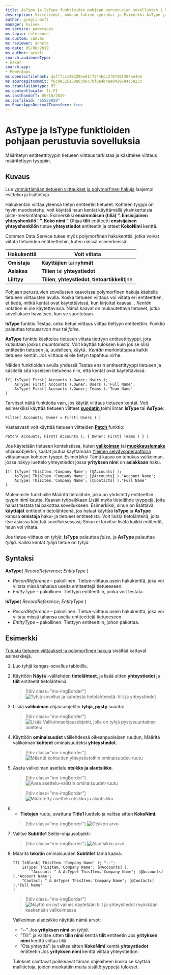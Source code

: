 ```yaml
---
title: AsType ja IsType funktioiden pohjaan perustuvien sovellusten | Microsoft Docs
description: Viitetiedot, mukaan lukien syntaksi ja Esimerkki AsType ja IsType-funktioiden pohjaan perustuvia sovelluksia
author: gregli-msft
manager: kvivek
ms.service: powerapps
ms.topic: reference
ms.custom: canvas
ms.reviewer: anneta
ms.date: 05/06/2019
ms.author: gregli
search.audienceType:
- maker
search.app:
- PowerApps
ms.openlocfilehash: dafffcc148329be81f7544bdc2f0730f307ae4eb
ms.sourcegitcommit: f6c9e525130a03b8c76f0a4b4e90419604c5823c
ms.translationtype: MT
ms.contentlocale: fi-FI
ms.lasthandoff: 05/10/2019
ms.locfileid: "65526050"
ms.PowerAppsDecimalTransform: true
---
```

# <a name="astype-and-istype-functions-in-canvas-apps"></a>AsType ja IsType funktioiden pohjaan perustuvia sovelluksia

Määritetyn entiteettityypin tietueen viittaus tarkistaa ja käsittelee viittaus määritettyyn tyyppiin.

## <a name="description"></a>Kuvaus

Lue [ymmärtämään tietueen viittaukset ja polymorfinen hakuja](../working-with-references.md) laajempi esittelyn ja lisätietoja.

Hakukentän viittaa yleensä tietyn entiteetin tietueet. Kohteen tyyppi on hyvin muodostettu, voit käyttää haun kentät käyttämällä yksinkertaisia piste-merkintätapaa. Esimerkiksi **ensimmäisen (tiliä) ”. Ensisijainen yhteyshenkilö ' ”. Koko nimi ”** Ohjaa **tilit** entiteetti **ensisijaisen yhteyshenkilön** tietue **yhteystiedot** entiteetin ja otteet **KokoNimi**  kenttä.

Common Data Service tukee myös polymorfinen hakukenttiä, jotka voivat viitata tietueiden entiteetteihin, kuten näissä esimerkeissä:

| Hakukenttä | Voit viitata |
|--------------|--------------|
| **Omistaja** | **Käyttäjien** tai **ryhmät** |
| **Asiakas** | **Tilien** tai **yhteystiedot** |
| **Liittyy** | **Tilien**, **yhteystiedot**, **tietoartikkelit**jne. |

Pohjaan perustuvien sovellusten kaavoissa polymorfinen hakuja käsitellä tietueen viittausten avulla. Koska tietueen viittaus voi viitata eri entiteettien, et tiedä, mitkä kentät ovat käytettävissä, kun kirjoitat kaavaa. *. Kentän* notation ei ole käytettävissä. Nämä kaavat on mukautettava tietueet, jotka sovelluksen havaitsee, kun se suoritetaan.

**IsType** funktio Testaa, onko tietue viittaus viittaa tiettyyn entiteettiin. Funktio palauttaa totuusarvon *true* tai *false*.

**AsType** funktio käsittelee tietueen viitata tiettyyn entiteettityyppi, jota kutsutaan joskus *muuntamista*. Voit käyttää tuloksen kuin jos se olisi entiteetin tietueen ja, uudelleen, käytä *. Kentän* merkintätapaa kaikki tietueen kentät. Jos viittaus ei ole tietyn tapahtuu virhe.

Näiden funktioiden avulla yhdessä Testaa ensin entiteettityyppi tietueen ja käsitellä sitä kyseisen tietueena niin, että kentät ovat käytettävissä:

```powerapps-comma
If( IsType( First( Accounts ).Owner; Users );
    AsType( First( Accounts ).Owner; Users ).'Full Name';
    AsType( First( Accounts ).Owner; Teams ).'Team Name'
)
```

Tarvitset näitä funktioita vain, jos käytät viittaus tietueen kentät. Voit esimerkiksi käyttää tietueen viitteet [ **suodatin** ](function-filter-lookup.md) toimi ilman **IsType** tai **AsType**:

```powerapps-comma
Filter( Accounts; Owner = First( Users ) )
```

Vastaavasti voit käyttää tietueen viitteiden [ **Patch** ](function-patch.md) funktio:

```powerapps-comma
Patch( Accounts; First( Accounts ); { Owner: First( Teams ) } )
```  

Jos käytetään tietueen kontekstissa, kuten [ **valikoiman** ](../controls/control-gallery.md) tai [ **muokkauslomake** ](../controls/control-form-detail.md) ohjausobjektin, saatat joutua käyttämään [Yleinen selvitysoperaattoria](operators.md#disambiguation-operator) viittaamaan kohteen tyyppi. Esimerkiksi Tämä kaava on tehokas valikoiman, jossa näkyy luettelo yhteystiedot jossa **yrityksen nimi** on **asiakkaan** haku.

```powerapps-comma
If( IsType( ThisItem.'Company Name'; [@Accounts] );
    AsType( ThisItem.'Company Name'; [@Accounts] ).'Account Name';
    AsType( ThisItem.'Company Name'; [@Contacts] ).'Full Name'
)
```

Molemmille funktioille Määritä tietolähde, joka on yhdistetty entiteettiin tyypin nimi kautta. Kaavan työpaikkaan Lisää myös tietolähde tyyppejä, joita haluat testata tai pakottaa sovellukseen. Esimerkiksi, sinun on lisättävä **käyttäjät** entiteetin tietolähteenä, jos haluat käyttää **IsType** ja **AsType** kanssa **omistaja** haku- ja tietueet entiteetistä. Voit lisätä tietolähteitä, joita itse asiassa käyttää sovelluksessasi; Sinun ei tarvitse lisätä kaikki entiteetit, haun voi viitata.

Jos tietue-viittaus on *tyhjä*, **IsType** palauttaa *false*, ja **AsType** palauttaa *tyhjä*. Kaikki kentät *tyhjä* tietue on *tyhjä*.

## <a name="syntax"></a>Syntaksi

**AsType**( *RecordReference*; *EntityType* )

- *RecordReference* – pakollinen. Tietue-viittaus usein hakukenttä, joka voi viitata missä tahansa useita entiteettejä tietueeseen.
- *EntityType* – pakollinen. Tiettyyn entiteettiin, jonka voit testata.

**IsType**( *RecordReference*; *EntityType* )

- *RecordReference* – pakollinen. Tietue-viittaus usein hakukenttä, joka voi viitata missä tahansa useita entiteettejä tietueeseen.
- *EntityType* – pakollinen. Tiettyyn entiteettiin, johon pakottaa.

## <a name="example"></a>Esimerkki

[Tutustu tietueen viittaukset ja polymorfinen hakuja](../working-with-references.md) sisältää kattavat esimerkkejä.

1. Luo tyhjä kangas-sovellus tabletille.

1. Käyttöön **Näytä** -välilehden **tietolähteet**, ja lisää sitten **yhteystiedot** ja **tilit** entiteetit tietolähteinä.
    > [!div class="mx-imgBorder"]
    > ![Tyhjä sovellus ja kahdesta tietolähteestä: tilit ja yhteystiedot](media/function-astype-istype/contacts-add-datasources.png)

1. Lisää **valikoiman** ohjausobjektin **tyhjä, pysty** suunta:

    > [!div class="mx-imgBorder"]
    > ![Lisää Valikoimaohjausobjekti, jolla on tyhjä pystysuuntainen asettelu](media/function-astype-istype/contacts-customer-gallery.png)

1. Käyttöön **ominaisuudet** välilehdessä oikeanpuoleisen ruudun, Määritä valikoiman **kohteet** ominaisuudeksi **yhteystiedot**.

    > [!div class="mx-imgBorder"]
    > ![Määritä kohteiden yhteystietoihin ominaisuudet-ruutu](media/function-astype-istype/contacts-customer-datasource.png)

1. Aseta valikoiman asettelu **otsikko ja alaotsikko**.

    > [!div class="mx-imgBorder"]
    > ![Avaa asettelu-valitsin ominaisuudet-ruutu](media/function-astype-istype/contacts-customer-layout.png)

    > [!div class="mx-imgBorder"]
    > ![Määritetty asettelu otsikko ja alaotsikko](media/function-astype-istype/contacts-customer-flyout.png)

1. - **Tietojen** ruutu, avattuna **Title1** luettelo ja valitse sitten **KokoNimi**:

    > [!div class="mx-imgBorder"]
    > ![Otsikon arvo](media/function-astype-istype/contacts-customer-title.png)

1. Valitse **Subtitle1** Selite-ohjausobjekti:

    > [!div class="mx-imgBorder"]
    > ![Alaotsikko arvo](media/function-astype-istype/contacts-customer-subtitle.png)

1. Määritä **tekstin** ominaisuuden **Subtitle1** tämä kaava:

    ```powerapps-comma
    If( IsBlank( ThisItem.'Company Name' ); "--";
        IsType( ThisItem.'Company Name'; [@Accounts] );
            "Account: " & AsType( ThisItem.'Company Name'; [@Accounts] ).'Account Name';
        "Contact: " & AsType( ThisItem.'Company Name'; [@Contacts] ).'Full Name'
    )
    ```

    > [!div class="mx-imgBorder"]
    > ![Näyttö on nyt valmis näytetään tilit ja yhteystiedot myöskään keskenään valikoimassa](media/function-astype-istype/contacts-customer-complete.png)

    Valikoiman alaotsikko näyttää nämä arvot:
    - ”--” Jos **yrityksen nimi** on *tyhjä*.
    - ”Tili”: ja valitse sitten **tilin nimi** kenttä **tilit** entiteetin Jos **yrityksen nimi** kenttä viittaa tiliä.
    - ”Ota yhteyttä”: ja valitse sitten **KokoNimi** kenttä **yhteystiedot** entiteetin Jos **yrityksen nimi** kenttä viittaa yhteystiedon.

    Tulokset saattavat poikkeavat tämän ohjeaiheen koska se käyttää mallitietoja, joiden muokattiin muita sisältötyyppejä tulokset.